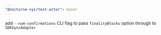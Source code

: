 ```yaml
---
"@nocturne-xyz/test-actor": minor
---
```


add `--num-confirmations` CLI flag to pass `finalityBlocks` option through to `SDKSyncAdapter`
